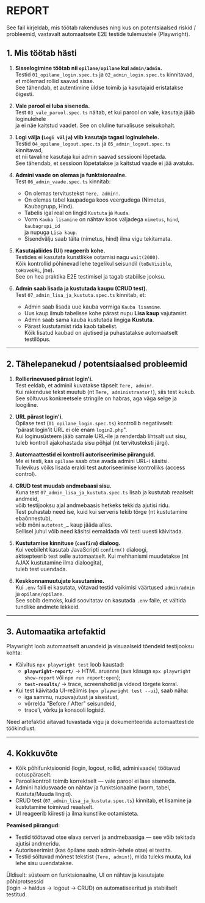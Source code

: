 ﻿# REPORT

See fail kirjeldab, mis töötab rakenduses ning kus on potentsiaalsed riskid / probleemid,
vastavalt automaatsete E2E testide tulemustele (Playwright).

## 1. Mis töötab hästi

1. **Sisselogimine töötab nii `opilane/opilane` kui `admin/admin`.**  
   Testid `01_opilane_login.spec.ts` ja `02_admin_login.spec.ts` kinnitavad, et mõlemad rollid saavad sisse.  
   See tähendab, et autentimine üldse toimib ja kasutajaid eristatakse õigesti.

2. **Vale parool ei luba siseneda.**  
   Test `03_vale_parool.spec.ts` näitab, et kui parool on vale, kasutaja jääb loginulehele  
   ja ei näe kaitstud vaadet. See on oluline turvalisuse seisukohalt.

3. **Logi välja (`Logi välja`) viib kasutaja tagasi loginulehele.**  
   Testid `04_opilane_logout.spec.ts` ja `05_admin_logout.spec.ts` kinnitavad,  
   et nii tavaline kasutaja kui admin saavad sessiooni lõpetada.  
   See tähendab, et sessioon lõpetatakse ja kaitstud vaade ei jää avatuks.

4. **Admini vaade on olemas ja funktsionaalne.**  
   Test `06_admin_vaade.spec.ts` kinnitab:
   - On olemas tervitustekst `Tere, admin!`.  
   - On olemas tabel kaupadega koos veergudega (Nimetus, Kaubagrupp, Hind).  
   - Tabelis igal real on lingid `Kustuta` ja `Muuda`.  
   - Vorm `Kauba lisamine` on nähtav koos väljadega `nimetus`, `hind`, `kaubagrupi_id`  
     ja nupuga `Lisa kaup`.  
   - Sisendvälju saab täita (nimetus, hind) ilma vigu tekitamata.

5. **Kasutajaliides (UI) reageerib kohe.**  
   Testides ei kasutata kunstlikke ootamisi nagu `wait(2000)`.  
   Kõik kontrollid põhinevad lehe tegelikul seisundil (`toBeVisible`, `toHaveURL`, jne).  
   See on hea praktika E2E testimisel ja tagab stabiilse jooksu.

6. **Admin saab lisada ja kustutada kaupu (CRUD test).**  
   Test `07_admin_lisa_ja_kustuta.spec.ts` kinnitab, et:
   - Admin saab lisada uue kauba vormiga `Kauba lisamine`.  
   - Uus kaup ilmub tabelisse kohe pärast nupu **Lisa kaup** vajutamist.  
   - Admin saab sama kauba kustutada lingiga **Kustuta**.  
   - Pärast kustutamist rida kaob tabelist.  
   Kõik lisatud kaubad on ajutised ja puhastatakse automaatselt testilõpus.

---

## 2. Tähelepanekud / potentsiaalsed probleemid

1. **Rollierinevused pärast login'i.**  
   Test eeldab, et adminil kuvatakse täpselt `Tere, admin!`.  
   Kui rakenduse tekst muutub (nt `Tere, administraator!`), siis test kukub.  
   See sõltuvus konkreetsele stringile on habras, aga väga selge ja loogiline.

2. **URL pärast login'i.**  
   Õpilase test (`01_opilane_login.spec.ts`) kontrollib negatiivselt:  
   "pärast login'it URL ei ole enam `login2.php`".  
   Kui loginusüsteem jääb samale URL-ile ja renderdab lihtsalt uut sisu,  
   tuleb kontroll ajakohastada sisu põhjal (nt tervitusteksti järgi).

3. **Automaattestid ei kontrolli autoriseerimise piiranguid.**  
   Me ei testi, kas `opilane` saab otse avada admini URL-i käsitsi.  
   Tulevikus võiks lisada eraldi test autoriseerimise kontrolliks (access control).

4. **CRUD test muudab andmebaasi sisu.**  
   Kuna test `07_admin_lisa_ja_kustuta.spec.ts` lisab ja kustutab reaalselt andmeid,  
   võib testijooksu ajal andmebaasis hetkeks tekkida ajutisi ridu.  
   Test puhastab need ise, kuid kui serveris tekib tõrge (nt kustutamine ebaõnnestub),  
   võib mõni `autotest_…` kaup jääda alles.  
   Sellisel juhul võib need käsitsi eemaldada või testi uuesti käivitada.

5. **Kustutamise kinnituse (`confirm`) dialoog.**  
   Kui veebileht kasutab JavaScripti `confirm()` dialoogi,  
   aktsepteerib test selle automaatselt. Kui mehhanismi muudetakse (nt AJAX kustutamine ilma dialoogita),  
   tuleb test uuendada.

6. **Keskkonnamuutujate kasutamine.**  
   Kui `.env` faili ei kasutata, võtavad testid vaikimisi väärtused `admin/admin` ja `opilane/opilane`.  
   See sobib demoks, kuid soovitatav on kasutada `.env` faile, et vältida tundlike andmete lekkeid.

---

## 3. Automaatika artefaktid

Playwright loob automaatselt aruandeid ja visuaalseid tõendeid testijooksu kohta:

- Käivitus `npx playwright test` loob kaustad:
  - **`playwright-report/`** → HTML aruanne (ava käsuga `npx playwright show-report` või `npm run report:open`);
  - **`test-results/`** → trace, screenshotid ja videod tõrgete korral.
- Kui test käivitada UI-režiimis (`npx playwright test --ui`), saab näha:
  - iga sammu, nupuvajutust ja sisestust,
  - võrrelda "Before / After" seisundeid,
  - trace’i, võrku ja konsooli logisid.

Need artefaktid aitavad tuvastada vigu ja dokumenteerida automaattestide töökindlust.

---

## 4. Kokkuvõte

- Kõik põhifunktsioonid (login, logout, rollid, adminivaade) töötavad ootuspäraselt.  
- Paroolikontroll toimib korrektselt — vale parool ei lase siseneda.  
- Admini haldusvaade on nähtav ja funktsionaalne (vorm, tabel, Kustuta/Muuda lingid).  
- CRUD test (`07_admin_lisa_ja_kustuta.spec.ts`) kinnitab, et lisamine ja kustutamine toimivad reaalselt.  
- UI reageerib kiiresti ja ilma kunstlike ootamisteta.

**Peamised piirangud:**
- Testid töötavad otse elava serveri ja andmebaasiga — see võib tekitada ajutisi andmeridu.  
- Autoriseerimist (kas õpilane saab admin-lehele otse) ei testita.  
- Testid sõltuvad mõnest tekstist (`Tere, admin!`), mida tuleks muuta, kui lehe sisu uuendatakse.

Üldiselt: süsteem on funktsionaalne, UI on nähtav ja kasutajate põhiprotsessid  
(login → haldus → logout → CRUD) on automatiseeritud ja stabiilselt testitud.
